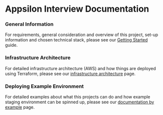Appsilon Interview Documentation
===============================

### General Information

For requirements, general consideration and overview of this project,
set-up information and chosen technical stack, please see our [Getting
Started](getting-started.md) guide.

### Infrastructure Architecture

For detailed infrastructure architecture (AWS) and how things are
deployed using Terraform, please see our [infrastructure
architecture](infrastructure-architecture.md) page.

### Deploying Example Environment

For detailed examples about what this projects can do and how example
staging environment can be spinned up, please see our [documentation by
example](deploy-environment-example.md) page.
